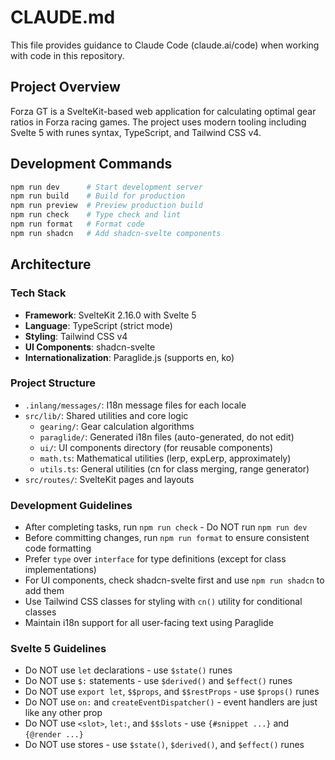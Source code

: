 # CLAUDE.md

This file provides guidance to Claude Code (claude.ai/code) when working with code in this repository.

## Project Overview

Forza GT is a SvelteKit-based web application for calculating optimal gear ratios in Forza racing games. The project uses modern tooling including Svelte 5 with runes syntax, TypeScript, and Tailwind CSS v4.

## Development Commands

```bash
npm run dev      # Start development server
npm run build    # Build for production
npm run preview  # Preview production build
npm run check    # Type check and lint
npm run format   # Format code
npm run shadcn   # Add shadcn-svelte components
```

## Architecture

### Tech Stack

- **Framework**: SvelteKit 2.16.0 with Svelte 5
- **Language**: TypeScript (strict mode)
- **Styling**: Tailwind CSS v4
- **UI Components**: shadcn-svelte
- **Internationalization**: Paraglide.js (supports en, ko)

### Project Structure

- `.inlang/messages/`: I18n message files for each locale
- `src/lib/`: Shared utilities and core logic
    - `gearing/`: Gear calculation algorithms
    - `paraglide/`: Generated i18n files (auto-generated, do not edit)
    - `ui/`: UI components directory (for reusable components)
    - `math.ts`: Mathematical utilities (lerp, expLerp, approximately)
    - `utils.ts`: General utilities (cn for class merging, range generator)
- `src/routes/`: SvelteKit pages and layouts

### Development Guidelines

- After completing tasks, run `npm run check` - Do NOT run `npm run dev`
- Before committing changes, run `npm run format` to ensure consistent code formatting
- Prefer `type` over `interface` for type definitions (except for class implementations)
- For UI components, check shadcn-svelte first and use `npm run shadcn` to add them
- Use Tailwind CSS classes for styling with `cn()` utility for conditional classes
- Maintain i18n support for all user-facing text using Paraglide

### Svelte 5 Guidelines

- Do NOT use `let` declarations - use `$state()` runes
- Do NOT use `$:` statements - use `$derived()` and `$effect()` runes
- Do NOT use `export let`, `$$props`, and `$$restProps` - use `$props()` runes
- Do NOT use `on:` and `createEventDispatcher()` - event handlers are just like any other prop
- Do NOT use `<slot>`, `let:`, and `$$slots` - use `{#snippet ...}` and `{@render ...}`
- Do NOT use stores - use `$state()`, `$derived()`, and `$effect()` runes
